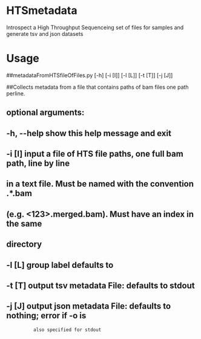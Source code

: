 # HTSmetadata
Introspect a High Throughput Sequenceing set of files for samples and generate tsv and json datasets 
# Usage 
##metadataFromHTSfileOfFiles.py [-h] [-i [I]] [-l [L]] [-t [T]] [-j [J]]

##Collects metadata from a file that contains paths of bam files one path perline.

## optional arguments:
##  -h, --help  show this help message and exit
##  -i [I]      input a file of HTS file paths, one full bam path, line by line
##              in a text file. Must be named with the convention <ID>.*.bam
##              (e.g. <123>.merged.bam). Must have an index in the same
##              directory
##  -l [L]      group label defaults to <test>
##  -t [T]      output tsv metadata File: defaults to stdout
##  -j [J]      output json metadata File: defaults to nothing; error if -o is
              also specified for stdout
